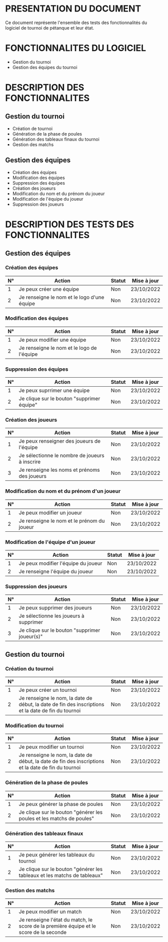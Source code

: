 # PRESENTATION DU DOCUMENT
Ce document représente l'ensemble des tests des fonctionnalités du logiciel de tournoi de pétanque et leur état.


# FONCTIONNALITES DU LOGICIEL
- Gestion du tournoi
- Gestion des équipes du tournoi


# DESCRIPTION DES FONCTIONNALITES
## Gestion du tournoi
- Création de tournoi
- Génération de la phase de poules
- Génération des tableaux finaux du tournoi
- Gestion des matchs


## Gestion des équipes
- Création des équipes
- Modification des équipes
- Suppression des équipes
- Création des joueurs
- Modification du nom et du prénom du joueur
- Modification de l'équipe du joueur
- Suppression des joueurs


# DESCRIPTION DES TESTS DES FONCTIONNALITES
## Gestion des équipes
### Création des équipes

| N°  | Action  | Statut  | Mise à jour  |
|---|---|---|---|
| 1  | Je peux créer une équipe  | Non  | 23/10/2022  |
| 2  | Je renseigne le nom et le logo d'une équipe  | Non  | 23/10/2022  |


### Modification des équipes
| N°  | Action  | Statut  | Mise à jour  |
|---|---|---|---|
| 1  | Je peux modifier une équipe  | Non  | 23/10/2022  |
| 2  | Je renseigne le nom et le logo de l'équipe | Non  | 23/10/2022  |


### Suppression des équipes
| N°  | Action  | Statut  | Mise à jour  |
|---|---|---|---|
| 1  | Je peux suprrimer une équipe  | Non  | 23/10/2022  |
| 2  | Je clique sur le bouton "supprimer équipe" |  Non | 23/10/2022  |


### Création des joueurs
| N°  | Action  | Statut  | Mise à jour  |
|---|---|---|---|
| 1  |  Je peux renseigner des joueurs de l'équipe | Non  | 23/10/2022  |
| 2  | Je sélectionne le nombre de joueurs à inscrire  |  Non | 23/10/2022  |
| 3  | Je renseigne les noms et prénoms des joueurs  | Non  | 23/10/2022  |

### Modification du nom et du prénom d'un joueur
| N°  | Action  | Statut  | Mise à jour  |
|---|---|---|---|
| 1  | Je peux modifier un joueur  | Non  | 23/10/2022  |
| 2  | Je renseigne le nom et le prénom du joueur | Non  | 23/10/2022  |

### Modification de l'équipe d'un joueur
| N°  | Action  | Statut  | Mise à jour  |
|---|---|---|---|
| 1  | Je peux modifier l'équipe du joueur  | Non  | 23/10/2022  |
| 2  | Je renseigne l'équipe du joueur| Non  | 23/10/2022  |


### Suppression des joueurs
| N°  | Action  | Statut  | Mise à jour  |
|---|---|---|---|
| 1  | Je peux supprimer des joueurs  | Non  | 23/10/2022  |
| 2  | Je sélectionne les joueurs à supprimer  | Non  | 23/10/2022  |
| 3  | Je clique sur le bouton "supprimer joueur(s)"  | Non  | 23/10/2022  |



## Gestion du tournoi
### Création du tournoi
| N°  | Action  | Statut  | Mise à jour  |
|---|---|---|---|
| 1  | Je peux créer un tournoi  | Non  | 23/10/2022  |
| 2  | Je renseigne le nom, la date de début, la date de fin des inscriptions et la date de fin du tournoi  | Non  | 23/10/2022  |

### Modification du tournoi
| N°  | Action  | Statut  | Mise à jour  |
|---|---|---|---|
| 1  | Je peux modifier un tournoi  | Non  | 23/10/2022  |
| 2  | Je renseigne le nom, la date de début, la date de fin des inscriptions et la date de fin du tournoi  | Non  | 23/10/2022  |

### Génération de la phase de poules
| N°  | Action  | Statut  | Mise à jour  |
|---|---|---|---|
| 1  | Je peux générer la phase de poules  | Non  | 23/10/2022  |
| 2  | Je clique sur le bouton "générer les poules et les matchs de poules" | Non  | 23/10/2022  |


### Génération des tableaux finaux
| N°  | Action  | Statut  | Mise à jour  |
|---|---|---|---|
| 1  | Je peux générer les tableaux du tournoi  | Non  | 23/10/2022  |
| 2  | Je clique sur le bouton "générer les tableaux et les matchs de tableaux"  | Non  | 23/10/2022  |

### Gestion des matchs
| N°  | Action  | Statut  | Mise à jour  |
|---|---|---|---|
| 1  | Je peux modifier un match  | Non  | 23/10/2022  |
| 2  | Je renseigne l'état du match, le score de la première équipe et le score de la seconde  | Non  | 23/10/2022  |
